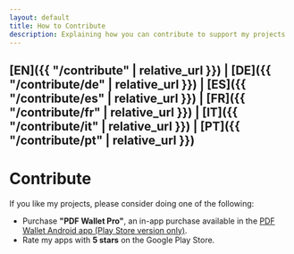```yaml
---
layout: default
title: How to Contribute
description: Explaining how you can contribute to support my projects
---
```

## [EN]({{ "/contribute" | relative_url }}) | [DE]({{ "/contribute/de" | relative_url }}) | [ES]({{ "/contribute/es" | relative_url }}) | [FR]({{ "/contribute/fr" | relative_url }}) | [IT]({{ "/contribute/it" | relative_url }}) | [PT]({{ "/contribute/pt" | relative_url }})

# Contribute
 If you like my projects, please consider doing one of the following:
* Purchase **"PDF Wallet Pro"**, an in-app purchase available in the [PDF Wallet Android app (Play Store version only)](https://play.google.com/store/apps/details?id=com.michaeltroger.gruenerpass).
* Rate my apps with **5 stars** on the Google Play Store.

